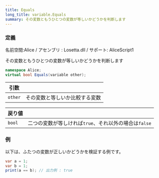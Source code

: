 ```yaml
---
title: Equals
long_title: variable.Equals
summary: その変数ともうひとつの変数が等しいかどうかを判断します
---
```

### 定義
名前空間:Alice / アセンブリ : Losetta.dll / サポート: AliceScript1

その変数ともうひとつの変数が等しいかどうかを判断します

```cs title="AliceScript"
namespace Alice;
virtual bool Equals(variable other);
```

|引数| |
|-|-|
|`other`| その変数と等しいか比較する変数|

|戻り値| |
|-|-|
|`bool`| 二つの変数が等しければ`true`、それ以外の場合は`false`|

### 例
以下は、ふたつの変数が正しいかどうかを検証する例です。

```cs title="AliceScript"
var a = 1;
var b = 1;
print(a == b); // 出力例 : true
```
